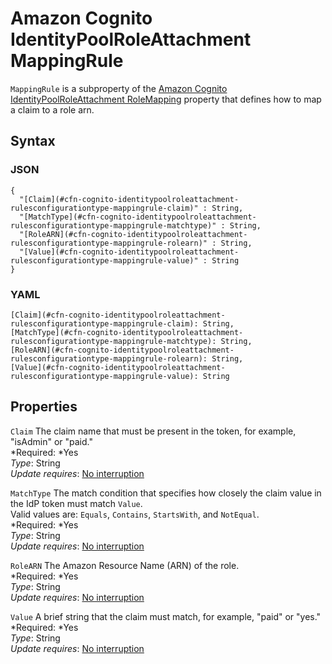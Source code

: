 # Amazon Cognito IdentityPoolRoleAttachment MappingRule<a name="aws-properties-cognito-identitypoolroleattachment-mappingrule"></a>

`MappingRule` is a subproperty of the [Amazon Cognito IdentityPoolRoleAttachment RoleMapping](aws-properties-cognito-identitypoolroleattachment-rolemapping.md) property that defines how to map a claim to a role arn\.

## Syntax<a name="aws-properties-cognito-identitypoolroleattachment-mappingrule-syntax"></a>

### JSON<a name="aws-properties-cognito-identitypoolroleattachment-mappingrule-syntax.json"></a>

```
{
  "[Claim](#cfn-cognito-identitypoolroleattachment-rulesconfigurationtype-mappingrule-claim)" : String,
  "[MatchType](#cfn-cognito-identitypoolroleattachment-rulesconfigurationtype-mappingrule-matchtype)" : String,
  "[RoleARN](#cfn-cognito-identitypoolroleattachment-rulesconfigurationtype-mappingrule-rolearn)" : String,
  "[Value](#cfn-cognito-identitypoolroleattachment-rulesconfigurationtype-mappingrule-value)" : String
}
```

### YAML<a name="aws-properties-cognito-identitypoolroleattachment-mappingrule-syntax.yaml"></a>

```
[Claim](#cfn-cognito-identitypoolroleattachment-rulesconfigurationtype-mappingrule-claim): String,
[MatchType](#cfn-cognito-identitypoolroleattachment-rulesconfigurationtype-mappingrule-matchtype): String,
[RoleARN](#cfn-cognito-identitypoolroleattachment-rulesconfigurationtype-mappingrule-rolearn): String,
[Value](#cfn-cognito-identitypoolroleattachment-rulesconfigurationtype-mappingrule-value): String
```

## Properties<a name="aws-properties-cognito-identitypoolroleattachment-mappingrule-properties"></a>

`Claim`  <a name="cfn-cognito-identitypoolroleattachment-rulesconfigurationtype-mappingrule-claim"></a>
The claim name that must be present in the token, for example, "isAdmin" or "paid\."  
*Required: *Yes  
*Type*: String  
*Update requires*: [No interruption](using-cfn-updating-stacks-update-behaviors.md#update-no-interrupt)

`MatchType`  <a name="cfn-cognito-identitypoolroleattachment-rulesconfigurationtype-mappingrule-matchtype"></a>
The match condition that specifies how closely the claim value in the IdP token must match `Value`\.  
Valid values are: `Equals`, `Contains`, `StartsWith`, and `NotEqual`\.  
*Required: *Yes  
*Type*: String  
*Update requires*: [No interruption](using-cfn-updating-stacks-update-behaviors.md#update-no-interrupt)

`RoleARN`  <a name="cfn-cognito-identitypoolroleattachment-rulesconfigurationtype-mappingrule-rolearn"></a>
The Amazon Resource Name \(ARN\) of the role\.  
*Required: *Yes  
*Type*: String  
*Update requires*: [No interruption](using-cfn-updating-stacks-update-behaviors.md#update-no-interrupt)

`Value`  <a name="cfn-cognito-identitypoolroleattachment-rulesconfigurationtype-mappingrule-value"></a>
A brief string that the claim must match, for example, "paid" or "yes\."  
*Required: *Yes  
*Type*: String  
*Update requires*: [No interruption](using-cfn-updating-stacks-update-behaviors.md#update-no-interrupt)